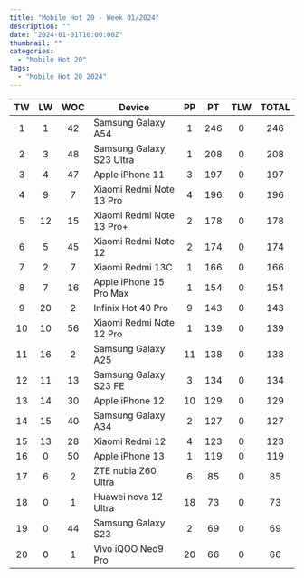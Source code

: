```yaml
---
title: "Mobile Hot 20 - Week 01/2024"
description: ""
date: "2024-01-01T10:00:00Z"
thumbnail: ""
categories:
  - "Mobile Hot 20"
tags:
  - "Mobile Hot 20 2024"
---
```

<!--more-->
|TW|LW|WOC|Device|PP|PT|TLW|TOTAL|
|:---:|:---:|:---:|---|:---:|:---:|:---:|:---:|
|1|1|42|Samsung Galaxy A54|1|246|0|246|
|2|3|48|Samsung Galaxy S23 Ultra|1|208|0|208|
|3|4|47|Apple iPhone 11|3|197|0|197|
|4|9|7|Xiaomi Redmi Note 13 Pro|4|196|0|196|
|5|12|15|Xiaomi Redmi Note 13 Pro+|2|178|0|178|
|6|5|45|Xiaomi Redmi Note 12|2|174|0|174|
|7|2|7|Xiaomi Redmi 13C|1|166|0|166|
|8|7|16|Apple iPhone 15 Pro Max|1|154|0|154|
|9|20|2|Infinix Hot 40 Pro|9|143|0|143|
|10|10|56|Xiaomi Redmi Note 12 Pro|1|139|0|139|
|11|16|2|Samsung Galaxy A25|11|138|0|138|
|12|11|13|Samsung Galaxy S23 FE|3|134|0|134|
|13|14|30|Apple iPhone 12|10|129|0|129|
|14|15|40|Samsung Galaxy A34|2|127|0|127|
|15|13|28|Xiaomi Redmi 12|4|123|0|123|
|16|0|50|Apple iPhone 13|1|119|0|119|
|17|6|2|ZTE nubia Z60 Ultra|6|85|0|85|
|18|0|1|Huawei nova 12 Ultra|18|73|0|73|
|19|0|44|Samsung Galaxy S23|2|69|0|69|
|20|0|1|Vivo iQOO Neo9 Pro|20|66|0|66|
